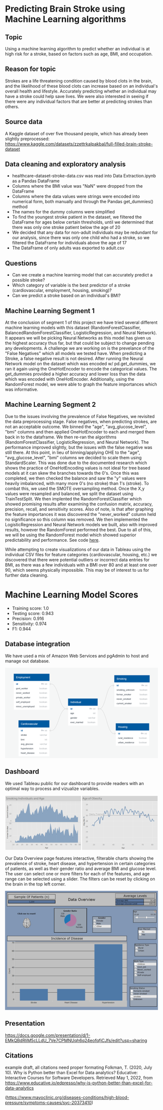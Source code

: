 # Predicting Brain Stroke using Machine Learning algorithms

## Topic

Using a machine learning algorithm to predict whether an individual is at high risk for a stroke, based on factors such as age, BMI, and occupation.

## Reason for topic

Strokes are a life threatening condition caused by blood clots in the brain, and the likelihood of these blood clots can increase based on an individual's overall health and lifestyle. Accurately predicting whether an individual may have a stroke could help save lives. We were also interested in seeing if there were any individual factors that are better at predicting strokes than others.

## Source data

A Kaggle dataset of over five thousand people, which has already been slightly preprocessed: https://www.kaggle.com/datasets/zzettrkalpakbal/full-filled-brain-stroke-dataset

## Data cleaning and exploratory analysis 

* healthcare-dataset-stroke-data.csv was read into Data Extraction.ipynb as a Pandas DataFrame
* Columns where the BMI value was "NaN" were dropped from the DataFrame
* Columns where the data values were strings were encoded into numerical form, both manually and through the Pandas get_dummies() method
* The names for the dummy columns were simplified
* To find the youngest stroke patient in the dataset, we filtered the DataFrame for ages below certain thresholds, until we determined that there was only one stroke patient below the age of 20
* We decided that any data for non-adult individuals may be redundant for our analysis, since there was only one child who had a stroke, so we filtered the DataFrame for individuals above the age of 17
* The DataFrame of only adults was exported to adult.csv

## Questions

* Can we create a machine learning model that can accurately predict a possible stroke?
* Which category of variable is the best predictor of a stroke (cardiovascular, employment, housing, smoking)?
* Can we predict a stroke based on an individual's BMI?

## Machine Learning Segment 1

At the conclusion of segment 1 of this project we have tried several different machine learning models with this dataset (RandomForestClassifier, BalancedRandomForestClassifier, LogisticRegression, and Neural Network). It appears we will be picking Neural Networks as this model has given us the highest accuracy thus far, but that could be subject to change pending any developments. A challenge we are working on is the prevelance of the "False Negatives" which all models we tested have. When predicting a Stroke, a false negative result is not desired. After running the Neural Network model on the dataset which was encoded w/ pd.get_dummies, we ran it again using the OneHotEncoder to encode the categorical values. The get_dummies provided a higher accuracy and lower loss than the data which was encoded with OneHotEncoder. Additionally, using the RandomForest model, we were able to graph the feature importances which was informative. 

## Machine Learning Segment 2

Due to the issues involving the prevalence of False Negatives, we revisited the data preprocessing stage. False negatives, when predicting strokes, are not an acceptable outcome. We binned the "age", "avg_glucose_level", "bmi" columns and then applied OneHotEncoder to each and merged them back in to the dataframe. We then re-ran the algorithms (RandomForestClassifier, LogisticRegression, and Neural Network). The performance improved slightly, but the issues with the false negative was still there. At this point, in lieu of binning/applying OHE to the "age", "avg_glucose_level", "bmi" columns we decided to scale them using StandardScaler. This was done due to the documented research which shows the practice of OneHotEncoding values is not ideal for tree based models at it can skew the branches towards the 0's. Once this was completed, we then checked the balance and saw the "y" values were heavily imbalanced, with many more 0's (no stroke) than 1's (stroke). To combat this, we used the SMOTE oversampling method. Once the X,y values were resampled and balanced, we split the dataset using TrainTestSplit. We then implented the RandomForestClassifier which showed promising results after examining the confusion matrix, accuracy, precision, recall, and sensitivity scores. Also of note, is that after graphing the feature importances it was discovered the "never_worked" column held no significance so this column was removed. We then implemented the LogisticRegression and Neural Network models we built, also with improved results, however the RandomForest performed the best. Due to all of this, we will be using the RandomForest model which showed superior predictability and performance. See code [here](./Machine_Learning_segment_2.ipynb).

While attempting to create visualizations of our data in Tableau using the individual CSV files for feature categories (cardiovascular, housing, etc.) we discovered that there were potential outliers or incorrect data entries for BMI, as there was a few individuals with a BMI over 80 and at least one over 90, which seems physically impossible. This may be of interest to us for further data cleaning.

# Machine Learning Model Scores

* Training score: 1.0
* Testing score: 0.943
* Precision: 0.916
* Sensitivity: 0.974
* F1: 0.944

## Database integration

We have used a mix of Amazon Web Services and pgAdmin to host and manage out database. 

![EDN](images/EDNsecond.png)

## Dashboard

We used Tableau public for our dashboard to provide readers with an optimal way to process and vizualize variables. 

![Tableau Example](images/tab_sample.png)

Our Data Overview page features interactive, filterable charts showing the prevalence of stroke, heart disease, and hypertension in certain categories of patients, as well as their gender ratio and average BMI and glucose level. The user can select one or more filters for each of the features, and age range can be selected using a slider. The filters can be reset by clicking on the brain in the top left corner.

![Data Overview Example](images/data_overview_sample.png)

## Presentation

https://docs.google.com/presentation/d/1-EMkQBdRliM5cLLdU_7Ve7CPMNUqh6q24eofqfjCJfs/edit?usp=sharing

## Citations
example draft, all citations need proper formating
Folkman, T. (2020, July 10). Why is Python better than Excel for Data analytics? Educative: Interactive Courses for Software Developers. Retrieved May 1, 2022, from https://www.educative.io/edpresso/why-is-python-better-than-excel-for-data-analytics

(https://www.mayoclinic.org/diseases-conditions/high-blood-pressure/symptoms-causes/syc-20373410)
